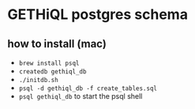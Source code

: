 # GETHiQL postgres schema

## how to install (mac)
* `brew install psql`
* `createdb gethiql_db`
* `./initdb.sh`
* `psql -d gethiql_db -f create_tables.sql`
* `psql gethiql_db` to start the psql shell
